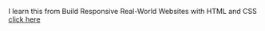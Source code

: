 I learn this from Build Responsive Real-World Websites with HTML and CSS [click here](https://www.udemy.com/share/101Wtc3@PIEjaRtLYfQfGEIrN6HXNI1XTtAKKwZ6QuiupIQIMBvI3kmqtw55ZNK366UgJrSIJA==/)
